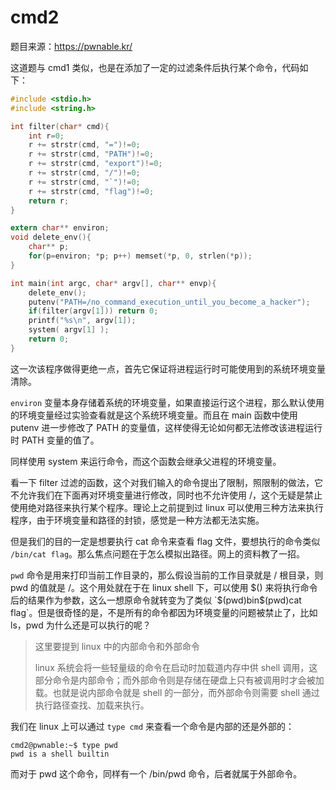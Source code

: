 # cmd2

题目来源：https://pwnable.kr/

这道题与 cmd1 类似，也是在添加了一定的过滤条件后执行某个命令，代码如下：

```C
#include <stdio.h>
#include <string.h>

int filter(char* cmd){
	int r=0;
	r += strstr(cmd, "=")!=0;
	r += strstr(cmd, "PATH")!=0;
	r += strstr(cmd, "export")!=0;
	r += strstr(cmd, "/")!=0;
	r += strstr(cmd, "`")!=0;
	r += strstr(cmd, "flag")!=0;
	return r;
}

extern char** environ;
void delete_env(){
	char** p;
	for(p=environ; *p; p++)	memset(*p, 0, strlen(*p));
}

int main(int argc, char* argv[], char** envp){
	delete_env();
	putenv("PATH=/no_command_execution_until_you_become_a_hacker");
	if(filter(argv[1])) return 0;
	printf("%s\n", argv[1]);
	system( argv[1] );
	return 0;
}
```

这一次该程序做得更绝一点，首先它保证将进程运行时可能使用到的系统环境变量清除。

`environ` 变量本身存储着系统的环境变量，如果直接运行这个进程，那么默认使用的环境变量经过实验查看就是这个系统环境变量。而且在 main 函数中使用 putenv 进一步修改了 PATH 的变量值，这样使得无论如何都无法修改该进程运行时 PATH 变量的值了。

同样使用 system 来运行命令，而这个函数会继承父进程的环境变量。

看一下 filter 过滤的函数，这个对我们输入的命令提出了限制，照限制的做法，它不允许我们在下面再对环境变量进行修改，同时也不允许使用 /，这个无疑是禁止使用绝对路径来执行某个程序。理论上之前提到过 linux 可以使用三种方法来执行程序，由于环境变量和路径的封锁，感觉是一种方法都无法实施。

但是我们的目的一定是想要执行 cat 命令来查看 flag 文件，要想执行的命令类似 `/bin/cat flag`。那么焦点问题在于怎么模拟出路径。网上的资料教了一招。

`pwd` 命令是用来打印当前工作目录的，那么假设当前的工作目录就是 / 根目录，则 pwd 的值就是 /。这个用处就在于在 linux shell 下，可以使用 $() 来将执行命令后的结果作为参数，这么一想原命令就转变为了类似 `$(pwd)bin$(pwd)cat flag`。但是很奇怪的是，不是所有的命令都因为环境变量的问题被禁止了，比如 ls，pwd 为什么还是可以执行的呢？

> 这里要提到 linux 中的内部命令和外部命令
>
> linux 系统会将一些轻量级的命令在启动时加载道内存中供 shell 调用，这部分命令是内部命令；而外部命令则是存储在硬盘上只有被调用时才会被加载。也就是说内部命令就是 shell 的一部分，而外部命令则需要 shell 通过执行路径查找、加载来执行。

我们在 linux 上可以通过 `type cmd` 来查看一个命令是内部的还是外部的：

```
cmd2@pwnable:~$ type pwd
pwd is a shell builtin
```

而对于 pwd 这个命令，同样有一个 /bin/pwd 命令，后者就属于外部命令。